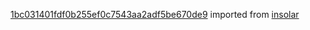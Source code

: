 [1bc031401fdf0b255ef0c7543aa2adf5be670de9](https://github.com/insolar/insolar/commit/1bc031401fdf0b255ef0c7543aa2adf5be670de9) imported from [insolar](https://github.com/insolar/insolar)
